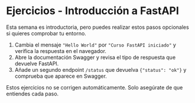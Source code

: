 # Ejercicios - Introducción a FastAPI

Esta semana es introductoria, pero puedes realizar estos pasos opcionales si quieres comprobar tu entorno.

1. Cambia el mensaje `"Hello World"` por `"Curso FastAPI iniciado"` y verifica la respuesta en el navegador.
2. Abre la documentación Swagger y revisa el tipo de respuesta que devuelve FastAPI.
3. Añade un segundo endpoint `/status` que devuelva `{"status": "ok"}` y comprueba que aparece en Swagger.

Estos ejercicios no se corrigen automáticamente. Solo asegúrate de que entiendes cada paso.
